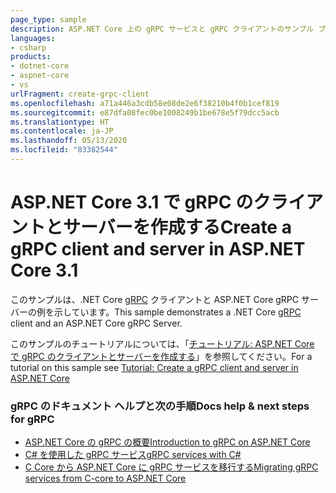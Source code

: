 ```yaml
---
page_type: sample
description: ASP.NET Core 上の gRPC サービスと gRPC クライアントのサンプル プロジェクト。
languages:
- csharp
products:
- dotnet-core
- aspnet-core
- vs
urlFragment: create-grpc-client
ms.openlocfilehash: a71a446a3cdb58e08de2e6f38210b4f0b1cef819
ms.sourcegitcommit: e87dfa08fec0be1008249b1be678e5f79dcc5acb
ms.translationtype: HT
ms.contentlocale: ja-JP
ms.lasthandoff: 05/13/2020
ms.locfileid: "83382544"
---
```

# <a name="create-a-grpc-client-and-server-in-aspnet-core-31"></a><span data-ttu-id="5d495-102">ASP.NET Core 3.1 で gRPC のクライアントとサーバーを作成する</span><span class="sxs-lookup"><span data-stu-id="5d495-102">Create a gRPC client and server in ASP.NET Core 3.1</span></span>

<span data-ttu-id="5d495-103">このサンプルは、.NET Core [gRPC](https://grpc.io/docs/guides/) クライアントと ASP.NET Core gRPC サーバーの例を示しています。</span><span class="sxs-lookup"><span data-stu-id="5d495-103">This sample demonstrates a .NET Core [gRPC](https://grpc.io/docs/guides/) client and an ASP.NET Core gRPC Server.</span></span>

<span data-ttu-id="5d495-104">このサンプルのチュートリアルについては、「[チュートリアル: ASP.NET Core で gRPC のクライアントとサーバーを作成する](https://docs.microsoft.com/aspnet/core/tutorials/grpc/grpc-start?view=aspnetcore-3.1&tabs=visual-studio)」を参照してください。</span><span class="sxs-lookup"><span data-stu-id="5d495-104">For a tutorial on this sample see [Tutorial: Create a gRPC client and server in ASP.NET Core](https://docs.microsoft.com/aspnet/core/tutorials/grpc/grpc-start?view=aspnetcore-3.1&tabs=visual-studio)</span></span>

### <a name="docs-help--next-steps-for-grpc"></a><span data-ttu-id="5d495-105">gRPC のドキュメント ヘルプと次の手順</span><span class="sxs-lookup"><span data-stu-id="5d495-105">Docs help & next steps for gRPC</span></span>

* [<span data-ttu-id="5d495-106">ASP.NET Core の gRPC の概要</span><span class="sxs-lookup"><span data-stu-id="5d495-106">Introduction to gRPC on ASP.NET Core</span></span>](https://docs.microsoft.com/aspnet/core/grpc/)
* [<span data-ttu-id="5d495-107">C# を使用した gRPC サービス</span><span class="sxs-lookup"><span data-stu-id="5d495-107">gRPC services with C#</span></span>](https://docs.microsoft.com/aspnet/core/grpc/basics/)
* [<span data-ttu-id="5d495-108">C Core から ASP.NET Core に gRPC サービスを移行する</span><span class="sxs-lookup"><span data-stu-id="5d495-108">Migrating gRPC services from C-core to ASP.NET Core</span></span>](https://docs.microsoft.com/aspnet/core/grpc/migration/)